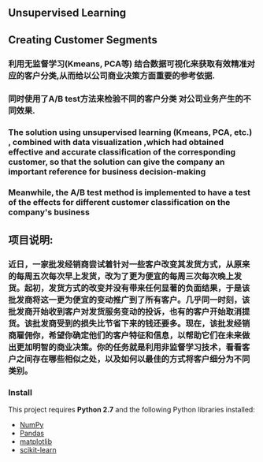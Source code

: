 ## Unsupervised Learning
## Creating Customer Segments


 ### 利用无监督学习(Kmeans, PCA等) 结合数据可视化来获取有效精准对应的客户分类,从而给以公司商业决策方面重要的参考依据.
 ### 同时使用了A/B test方法来检验不同的客户分类 对公司业务产生的不同效果.
 
### The solution using unsupervised learning (Kmeans, PCA, etc.) , combined with data visualization ,which had obtained effective and accurate classification of the corresponding customer, so that the solution can give the company an important reference for business decision-making
### Meanwhile, the A/B test method is implemented to have a test of the  effects for different customer classification on the company's business
 
 ## 项目说明:
 ### 近日，一家批发经销商尝试着针对一些客户改变其发货方式，从原来的每周五次每次早上发货，改为了更为便宜的每周三次每次晚上发货。起初，发货方式的改变并没有带来任何显著的负面结果，于是该批发商将这一更为便宜的变动推广到了所有客户。几乎同一时刻，该批发商开始收到客户对发货服务变动的投诉，也有的客户开始取消提货。该批发商受到的损失比节省下来的钱还要多。现在，该批发经销商雇佣你，希望你确定他们的客户特征和信息，以帮助它们在未来做出更加明智的商业决策。你的任务就是利用非监督学习技术，看看客户之间存在哪些相似之处，以及如何以最佳的方式将客户细分为不同类别。
 
 
 
 
 ### Install
This project requires **Python 2.7** and the following Python libraries installed:

- [NumPy](http://www.numpy.org/)
- [Pandas](http://pandas.pydata.org)
- [matplotlib](http://matplotlib.org/)
- [scikit-learn](http://scikit-learn.org/stable/)
